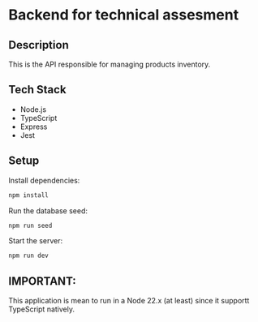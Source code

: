 # Backend for technical assesment

## Description

This is the API responsible for managing products inventory.

## Tech Stack

- Node.js
- TypeScript
- Express
- Jest

## Setup

Install dependencies:

```bash
npm install
```

Run the database seed:

```bash
npm run seed
```

Start the server:

```bash
npm run dev
```

## IMPORTANT:

This application is mean to run in a Node 22.x (at least) since it supportt TypeScript natively.
